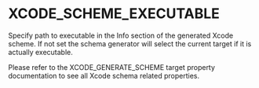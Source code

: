   

# XCODE_SCHEME_EXECUTABLE  
Specify path to executable in the Info section of the generated
Xcode scheme. If not set the schema generator will select the
current target if it is actually executable.  

Please refer to the XCODE_GENERATE_SCHEME target property
documentation to see all Xcode schema related properties.  

